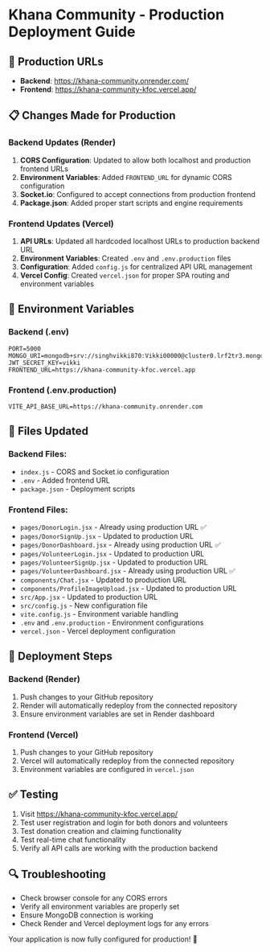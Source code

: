 # Khana Community - Production Deployment Guide

## 🚀 Production URLs
- **Backend**: https://khana-community.onrender.com/
- **Frontend**: https://khana-community-kfoc.vercel.app/

## 📋 Changes Made for Production

### Backend Updates (Render)
1. **CORS Configuration**: Updated to allow both localhost and production frontend URLs
2. **Environment Variables**: Added `FRONTEND_URL` for dynamic CORS configuration
3. **Socket.io**: Configured to accept connections from production frontend
4. **Package.json**: Added proper start scripts and engine requirements

### Frontend Updates (Vercel)
1. **API URLs**: Updated all hardcoded localhost URLs to production backend URL
2. **Environment Variables**: Created `.env` and `.env.production` files
3. **Configuration**: Added `config.js` for centralized API URL management
4. **Vercel Config**: Created `vercel.json` for proper SPA routing and environment variables

## 🔧 Environment Variables

### Backend (.env)
```
PORT=5000
MONGO_URI=mongodb+srv://singhvikki870:Vikki00000@cluster0.lrf2tr3.mongodb.net/
JWT_SECRET_KEY=vikki
FRONTEND_URL=https://khana-community-kfoc.vercel.app
```

### Frontend (.env.production)
```
VITE_API_BASE_URL=https://khana-community.onrender.com
```

## 📁 Files Updated

### Backend Files:
- `index.js` - CORS and Socket.io configuration
- `.env` - Added frontend URL
- `package.json` - Deployment scripts

### Frontend Files:
- `pages/DonorLogin.jsx` - Already using production URL ✅
- `pages/DonorSignUp.jsx` - Updated to production URL
- `pages/DonorDashboard.jsx` - Already using production URL ✅
- `pages/VolunteerLogin.jsx` - Updated to production URL
- `pages/VolunteerSignUp.jsx` - Updated to production URL
- `pages/VolunteerDashboard.jsx` - Already using production URL ✅
- `components/Chat.jsx` - Updated to production URL
- `components/ProfileImageUpload.jsx` - Updated to production URL
- `src/App.jsx` - Updated to production URL
- `src/config.js` - New configuration file
- `vite.config.js` - Environment variable handling
- `.env` and `.env.production` - Environment configurations
- `vercel.json` - Vercel deployment configuration

## 🚀 Deployment Steps

### Backend (Render)
1. Push changes to your GitHub repository
2. Render will automatically redeploy from the connected repository
3. Ensure environment variables are set in Render dashboard

### Frontend (Vercel)
1. Push changes to your GitHub repository
2. Vercel will automatically redeploy from the connected repository
3. Environment variables are configured in `vercel.json`

## ✅ Testing
1. Visit https://khana-community-kfoc.vercel.app/
2. Test user registration and login for both donors and volunteers
3. Test donation creation and claiming functionality
4. Test real-time chat functionality
5. Verify all API calls are working with the production backend

## 🔍 Troubleshooting
- Check browser console for any CORS errors
- Verify all environment variables are properly set
- Ensure MongoDB connection is working
- Check Render and Vercel deployment logs for any errors

Your application is now fully configured for production! 🎉